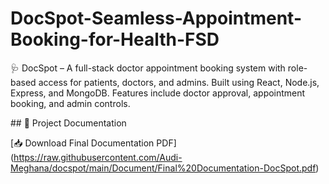 # DocSpot-Seamless-Appointment-Booking-for-Health-FSD

🩺 DocSpot – A full-stack doctor appointment booking system with role-based access for patients, doctors, and admins. Built using React, Node.js, Express, and MongoDB. Features include doctor approval, appointment booking, and admin controls.

\## 📄 Project Documentation



\[📥 Download Final Documentation PDF](https://raw.githubusercontent.com/Audi-Meghana/docspot/main/Document/Final%20Documentation-DocSpot.pdf)



